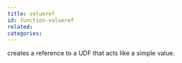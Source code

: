 ```yaml
---
title: valueref
id: function-valueref
related:
categories:
---
```


creates a reference to a UDF that acts like a simple value.